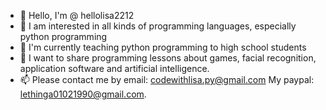 - 👋 Hello, I'm @ hellolisa2212
- 👀 I am interested in all kinds of programming languages, especially python programming
- 🌱 I'm currently teaching python programming to high school students
- 💞️ I want to share programming lessons about games, facial recognition, application software and artificial intelligence.
- 📫 Please contact me by email: codewithlisa.py@gmail.com
My paypal: lethinga01021990@gmail.com.

<!---
hellolisa2212/hellolisa2212 is a ✨ special ✨ repository because its `README.md` (this file) appears on your GitHub profile.
You can click the Preview link to take a look at your changes.
--->
